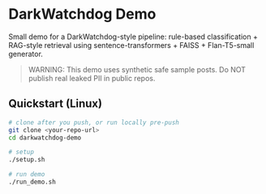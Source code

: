 # DarkWatchdog Demo

Small demo for a DarkWatchdog-style pipeline: rule-based classification + RAG-style retrieval using sentence-transformers + FAISS + Flan-T5-small generator.

> WARNING: This demo uses synthetic safe sample posts. Do NOT publish real leaked PII in public repos.

## Quickstart (Linux)

```bash
# clone after you push, or run locally pre-push
git clone <your-repo-url>
cd darkwatchdog-demo

# setup
./setup.sh

# run demo
./run_demo.sh
